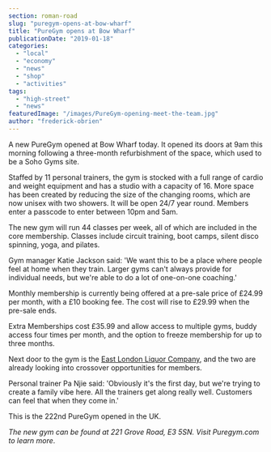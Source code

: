 ```yaml
---
section: roman-road
slug: "puregym-opens-at-bow-wharf"
title: "PureGym opens at Bow Wharf"
publicationDate: "2019-01-18"
categories: 
  - "local"
  - "economy"
  - "news"
  - "shop"
  - "activities"
tags: 
  - "high-street"
  - "news"
featuredImage: "/images/PureGym-opening-meet-the-team.jpg"
author: "frederick-obrien"
---
```


A new PureGym opened at Bow Wharf today. It opened its doors at 9am this morning following a three-month refurbishment of the space, which used to be a Soho Gyms site.

Staffed by 11 personal trainers, the gym is stocked with a full range of cardio and weight equipment and has a studio with a capacity of 16. More space has been created by reducing the size of the changing rooms, which are now unisex with two showers. It will be open 24/7 year round. Members enter a passcode to enter between 10pm and 5am.

The new gym will run 44 classes per week, all of which are included in the core membership. Classes include circuit training, boot camps, silent disco spinning, yoga, and pilates.

Gym manager Katie Jackson said: 'We want this to be a place where people feel at home when they train. Larger gyms can't always provide for individual needs, but we're able to do a lot of one-on-one coaching.'

Monthly membership is currently being offered at a pre-sale price of £24.99 per month, with a £10 booking fee. The cost will rise to £29.99 when the pre-sale ends.

Extra Memberships cost £35.99 and allow access to multiple gyms, buddy access four times per month, and the option to freeze membership for up to three months.

Next door to the gym is the [East London Liquor Company](https://romanroadlondon.com/alex-wolpert-east-london-liquor-company/), and the two are already looking into crossover opportunities for members.

Personal trainer Pa Njie said: 'Obviously it's the first day, but we're trying to create a family vibe here. All the trainers get along really well. Customers can feel that when they come in.'

This is the 222nd PureGym opened in the UK.

_The new gym can be found at 221 Grove Road, E3 5SN. Visit Puregym.com to learn more_.
